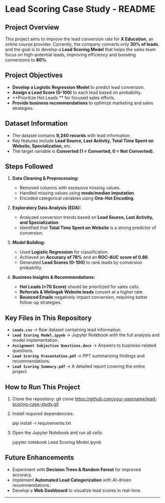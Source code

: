 # **Lead Scoring Case Study - README**

## **Project Overview**
This project aims to improve the lead conversion rate for **X Education**, an online course provider. Currently, the company converts only **30% of leads**, and the goal is to develop a **Lead Scoring Model** that helps the sales team focus on high-potential leads, improving efficiency and boosting conversions to **80%**.

## **Project Objectives**
- **Develop a Logistic Regression Model** to predict lead conversion.
- **Assign a Lead Score (0-100)** to each lead based on probability.
- **Prioritize Hot Leads ** for focused sales efforts.
- **Provide business recommendations** to optimize marketing and sales strategies.

## **Dataset Information**
- The dataset contains **9,240 records** with lead information.
- Key features include **Lead Source, Last Activity, Total Time Spent on Website, Specialization**, etc.
- The target variable is **Converted (1 = Converted, 0 = Not Converted).**

## **Steps Followed**
1. **Data Cleaning & Preprocessing:**
   - Removed columns with excessive missing values.
   - Handled missing values using **mode/median imputation**.
   - Encoded categorical variables using **One-Hot Encoding**.

2. **Exploratory Data Analysis (EDA):**
   - Analyzed conversion trends based on **Lead Source, Last Activity, and Specialization**.
   - Identified that **Total Time Spent on Website** is a strong predictor of conversion.

3. **Model Building:**
   - Used **Logistic Regression** for classification.
   - Achieved an **Accuracy of 78%** and an **ROC-AUC score of 0.86**.
   - Generated **Lead Scores (0-100)** to rank leads by conversion probability.

4. **Business Insights & Recommendations:**
   - **Hot Leads (>70 Score)** should be prioritized for sales calls.
   - **Referrals & Welingak Website leads** convert at a higher rate.
   - **Bounced Emails** negatively impact conversion, requiring better follow-up strategies.
   
## **Key Files in This Repository**
- **`Leads.csv`** → Raw dataset containing lead information.
- **`Lead Scoring Model.ipynb`** → Jupyter Notebook with the full analysis and model implementation.
- **`Assignment Subjective Questions.docx`** → Answers to business-related questions.
- **`Lead Scoring Presentation.pdf`** → PPT summarizing findings and recommendations.
- **`Lead Scoring Summary.pdf`** → A detailed report covering the entire project.

## **How to Run This Project**
1. Clone the repository:
   git clone https://github.com/your-username/lead-scoring-case-study.git
   
2. Install required dependencies:
   
   pip install -r requirements.txt
   
3. Open the Jupyter Notebook and run all cells:
   
   jupyter notebook Lead Scoring Model.ipynb


## **Future Enhancements**
- Experiment with **Decision Trees & Random Forest** for improved accuracy.
- Implement **Automated Lead Categorization** with AI-driven recommendations.
- Develop a **Web Dashboard** to visualize lead scores in real-time.

---
